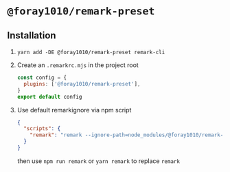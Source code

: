 # `@foray1010/remark-preset`

## Installation

1. `yarn add -DE @foray1010/remark-preset remark-cli`

1. Create an `.remarkrc.mjs` in the project root

   ```js
   const config = {
     plugins: ['@foray1010/remark-preset'],
   }
   export default config
   ```

1. Use default remarkignore via npm script

   ```json
   {
     "scripts": {
       "remark": "remark --ignore-path=node_modules/@foray1010/remark-preset/remarkignore --ignore-path-resolve-from=cwd --silently-ignore"
     }
   }
   ```

   then use `npm run remark` or `yarn remark` to replace `remark`
